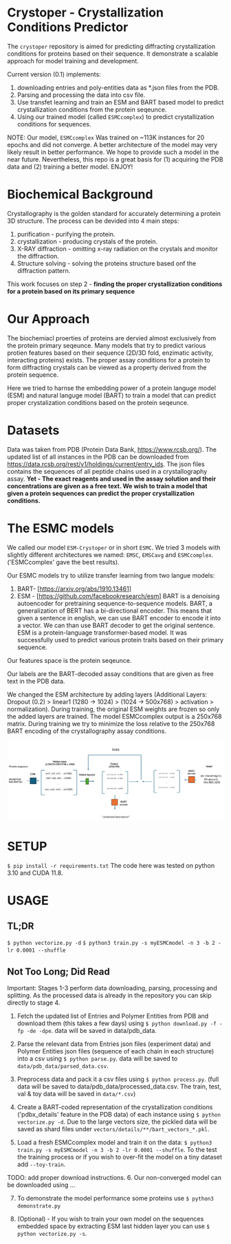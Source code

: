 # Crystoper - Crystallization Conditions Predictor  
The `crystoper` repository is aimed for predicting diffracting crystallization conditions for proteins based on their sequence. It demonstrate a scalable approach for model training and development.

Current version (0.1) implements:
1. downloading entries and poly-entities data as *.json files from the PDB.
2. Parsing and processing the data into csv file.
3. Use transfet learning and train an ESM and BART based model to predict crystallization conditions from the protein seqeunce.
4. Using our trained model (called `ESMCcomplex`) to predict crystallization conditions for sequences.

NOTE: Our model, `ESMCcomplex` Was trained on ~113K instances for 20 epochs and did not converge. A better architecture of the model  may very likely result in better performance. We hope to provide such a model in the near future. Nevertheless, this repo is a great basis for (1) acquiring the PDB data and (2) training a better model. ENJOY!

# Biochemical Background
Crystallography is the golden standard for accurately determining a protein 3D structure.
The process can be devided into 4 main steps:
1. purification - purifying the protein.
2. crystallization - producing crystals of the protein.
3. X-RAY diffraction - omitting x-ray radiation on the crystals and monitor the diffraction.
4. Structure solving - solving the proteins structure based onf the diffraction pattern.

This work focuses on step 2 - **finding the proper crystallization conditions for a protein based on its primary sequence**

# Our Approach
The biochemiacl proerties of proteins are dervied almost exclusively from the protein primary seqeunce. Many models that try to predict various protien features based on their sequence (2D/3D fold, enzimatic activity, interacting proteins) exists. The proper assay conditions for a protein to form diffracting crystals can be viewed as a property derived from the protein sequence.

Here we tried to harnse the embedding power of a protein languge model (ESM) and natural languge model (BART) to train a model that can predict proper crystalization conditions based on the protein seqeunce.

# Datasets
Data was taken from PDB (Protein Data Bank, https://www.rcsb.org/).
The updated list of all instances in the PDB can be downloaded from https://data.rcsb.org/rest/v1/holdings/current/entry_ids.
The json files contains the sequences of all peptide chains used in a crystallography assay. **Yet - The exact reagents and used in the assay solution and their concentrations are given as a free text. We wish to train a model that given a protein sequences can predict the proper crystallization conditions.**

# The ESMC models
We called our model `ESM-Crystoper` or in short `ESMC`.
We tried 3 models with slightly different architectures we named: `EMSC`, `EMSCavg` and `ESMCcomplex`. ('ESMCcomplex' gave the best results).

Our ESMC models try to utilize transfer learning from two langue models:
1. BART- [https://arxiv.org/abs/1910.13461]
2. ESM - [https://github.com/facebookresearch/esm]
BART is a denoising autoencoder for pretraining sequence-to-sequence models. BART, a generalization of BERT has a bi-directional encoder. This means that given a sentence in english, we can use BART encoder to encode it into a vector. We can than use BART decoder to get the original sentence.
ESM is a protein-language transformer-based model. It was successfully used to predict various protein traits based on their primary sequence.

Our features space is the protein seqeunce.

Our labels are the BART-decoded assay conditions that are given as free text in the PDB data.

We changed the ESM architecture by adding layers (Additional Layers:  Dropout (0.2) > linear1 (1280 → 1024) > (1024 → 500x768) >  activation > normalization). During training, the original ESM weights are frozen so only the added layers are trained. 
The model ESMCcomplex output is a 250x768 matrix. 
During training we try to minimize the loss relative to the 250x768 BART encoding of the crystallography assay conditions.

![alt text](Untitled.png)

# SETUP
`$ pip install -r requirements.txt`
The code here was tested on python 3.10 and CUDA 11.8.


# USAGE

## TL;DR
`$ python vectorize.py -d`
`$ python3 train.py -s myESMCmodel -n 3 -b 2 -lr 0.0001 --shuffle`

## Not Too Long; Did Read

Important: Stages 1-3 perform data downloading, parsing, processing and splitting. As the processed data is already in the repository you can skip directly to stage 4.

1. Fetch the updated list of Entries and Polymer Entities from PDB and download them (this takes a few days) using `$ python download.py -f -fp -de -dpe`.
data will be saved in data/pdb_data.
2. Parse the relevant data from Entries json files (experiment data) and Polymer Entities json files (sequence of each chain in each structure) into a csv using `$ python parse.py`.
data will be saved to `data/pdb_data/parsed_data.csv`.
3. Preprocess data and pack it a csv files using `$ python process.py`. (full data will be saved to data/pdb_data/processed_data.csv. The train, test, val & toy data will be saved in `data/*.csv`)

4. Create a BART-coded representation of the crystallization conditions ('pdbx_details' feature in the PDB data) of each instance using `$ python vectorize.py -d`. Due to the large vectors size, the pickled data will be saved as shard files under `vectors/details/**/bart_vectors_*.pkl`.
5. Load a fresh ESMCcomplex model and train it on the data: `$ python3 train.py -s myESMCmodel -n 3 -b 2 -lr 0.0001 --shuffle`. To the test the training process or if you wish to over-fit the model on a tiny dataset add `--toy-train`. 

TODO: add proper download instructions.
6. Our non-converged model can be downloaded using ...

7. To demonstrate the model performance some proteins use `$ python3 demonstrate.py`


7. (Optional) - If you wish to train your own model on the sequences embedded space by extracting ESM last hidden layer you can use  `$ python vectorize.py -s`.






